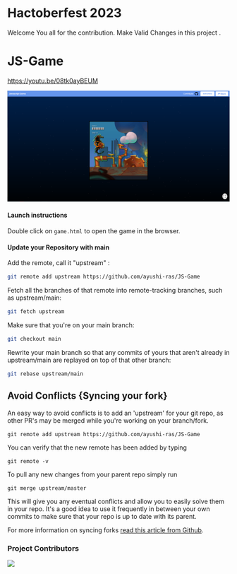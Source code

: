 # Hactoberfest 2023
Welcome You all for  the contribution. Make Valid Changes in this project . 

# JS-Game

https://youtu.be/08tk0ayBEUM

![image](Images/readme_image.png)

#### Launch instructions

Double click on `game.html` to open the game in the browser.


#### Update your Repository with main

Add the remote, call it "upstream" :

```bash
git remote add upstream https://github.com/ayushi-ras/JS-Game
```

 Fetch all the branches of that remote into remote-tracking branches,
 such as upstream/main:

```bash
git fetch upstream 
```

Make sure that you're on your main branch:

```bash
git checkout main 
```

Rewrite your main branch so that any commits of yours that
aren't already in upstream/main are replayed on top of that
other branch:

```bash
git rebase upstream/main
```

## Avoid Conflicts {Syncing your fork}

An easy way to avoid conflicts is to add an 'upstream' for your git repo, as other PR's may be merged while you're working on your branch/fork.   

```terminal
git remote add upstream https://github.com/ayushi-ras/JS-Game
```

You can verify that the new remote has been added by typing
```terminal
git remote -v
```

To pull any new changes from your parent repo simply run
```terminal
git merge upstream/master
```

This will give you any eventual conflicts and allow you to easily solve them in your repo. It's a good idea to use it frequently in between your own commits to make sure that your repo is up to date with its parent.

For more information on syncing forks [read this article from Github](https://help.github.com/articles/syncing-a-fork/).

### Project Contributors
<a href="https://github.com/ayushi-ras/JS-Game/graphs/contributors">
<img src="https://contrib.rocks/image?repo=ayushi-ras/JS-Game" />
</a>












